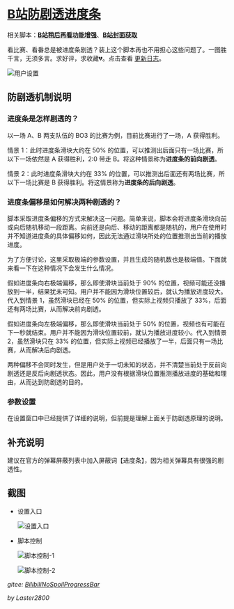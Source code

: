 # [B站防剧透进度条](https://greasyfork.org/zh-CN/scripts/411092)

相关脚本：**[B站稍后再看功能增强](https://greasyfork.org/zh-CN/scripts/395456)**、**[B站封面获取](https://greasyfork.org/zh-CN/scripts/395575)**

看比赛、看番总是被进度条剧透？装上这个脚本再也不用担心这些问题了。一图胜千言，无须多言。求好评，求收藏💔。点击查看 [更新日志](https://gitee.com/liangjiancang/userscript/blob/master/BilibiliNoSpoilProgressBar/changelog.md)。

![用户设置](https://gitee.com/liangjiancang/userscript/raw/master/BilibiliNoSpoilProgressBar/screenshot/用户设置.png)

## 防剧透机制说明

### 进度条是怎样剧透的？

以一场 A、B 两支队伍的 BO3 的比赛为例，目前比赛进行了一场，A 获得胜利。

情景 1：此时进度条滑块大约在 50% 的位置，可以推测出后面只有一场比赛，所以下一场依然是 A 获得胜利，2:0 带走 B。将这种情景称为**进度条的前向剧透**。

情景 2：此时进度条滑块大约在 33% 的位置，可以推测出后面还有两场比赛，所以下一场比赛是 B 获得胜利。将这情景称为**进度条的后向剧透**。

### 进度条偏移是如何解决两种剧透的？

脚本采取进度条偏移的方式来解决这一问题。简单来说，脚本会将进度条滑块向前或向后随机移动一段距离。向前还是向后、移动的距离都是随机的，用户在使用时并不知道进度条的具体偏移如何，因此无法通过滑块所处的位置推测出当前的播放进度。

为了方便讨论，这里采取极端的参数设置，并且生成的随机数也是极端值。下面就来看一下在这种情况下会发生什么情况。

假如进度条向右极端偏移，那么即使滑块当前处于 90% 的位置，视频可能还没播放到一半，结果犹未可知。用户并不能因为滑块位置较后，就认为播放进度较大。代入到情景 1，虽然滑块已经在 50% 的位置，但实际上视频只播放了 33%，后面还有两场比赛，从而解决前向剧透。

假如进度条向左极端偏移，那么即使滑块当前处于 50% 的位置，视频也有可能在下一秒就结束。用户并不能因为滑块位置较前，就认为播放进度较小。代入到情景 2，虽然滑块只在 33% 的位置，但实际上视频已经播放了一半，后面只有一场比赛，从而解决后向剧透。

两种偏移不会同时发生，但是用户处于一切未知的状态，并不清楚当前处于反前向剧透还是反后向剧透状态。因此，用户没有根据滑块位置推测播放进度的基础和理由，从而达到防剧透的目的。

### 参数设置

在设置窗口中已经提供了详细的说明，但前提是理解上面关于防剧透原理的说明。

## 补充说明

建议在官方的弹幕屏蔽列表中加入屏蔽词【进度条】，因为相关弹幕具有很强的剧透性。

## 截图

* 设置入口

    ![设置入口](https://gitee.com/liangjiancang/userscript/raw/master/BilibiliNoSpoilProgressBar/screenshot/设置入口.png)

* 脚本控制

    ![脚本控制-1](https://gitee.com/liangjiancang/userscript/raw/master/BilibiliNoSpoilProgressBar/screenshot/脚本控制-1.png)

    ![脚本控制-2](https://gitee.com/liangjiancang/userscript/raw/master/BilibiliNoSpoilProgressBar/screenshot/脚本控制-2.png)

*gitee: [BilibiliNoSpoilProgressBar](https://gitee.com/liangjiancang/userscript/tree/master/BilibiliNoSpoilProgressBar)*

*by Laster2800*
